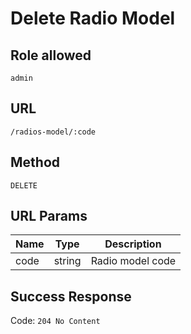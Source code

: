 # Delete Radio Model

## Role allowed
`admin`

## URL
`/radios-model/:code`

## Method
`DELETE`

## URL Params
| Name | Type | Description |
| --- | --- | --- |
| code | string | Radio model code |

## Success Response
Code: `204 No Content`